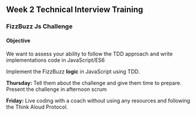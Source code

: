 ## Week 2 Technical Interview Training

### FizzBuzz Js Challenge

#### Objective
We want to assess your ability to follow the TDD approach and write implementations code in JavaScript/ES6

Implement the FizzBuzz **logic** in JavaScript using TDD.

**Thursday:** Tell them about the challenge and give them time to prepare. Present the challenge in afternoon scrum

**Friday:** Live coding with a coach without using any resources and following the Think Aloud Protocol. 





